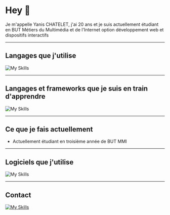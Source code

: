 # Hey 👋 
Je m'appelle Yanis CHATELET, j'ai 20 ans et je suis actuellement étudiant en BUT Métiers du Multimédia et de l'Internet option développement web et dispositifs interactifs

---
## Langages que j'utilise
![My Skills](https://skillicons.dev/icons?i=html,css,js,php,mysql,py)

---
## Langages et frameworks que je suis en train d'apprendre
![My Skills](https://skillicons.dev/icons?i=cs,nodejs,kotlin)

---
## Ce que je fais actuellement
- Actuellement étudiant en troisième année de BUT MMI

---
## Logiciels que j'utilise
![My Skills](https://skillicons.dev/icons?i=vscode,git,github,idea,unity,wordpress,figma,ps,discord,teams)

---
## Contact
[![My Skills](https://skillicons.dev/icons?i=linkedin)](https://www.linkedin.com/in/yanis-chatelet-73953a221)
